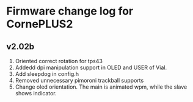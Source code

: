 # Firmware change log for CornePLUS2

## v2.02b
1. Oriented correct rotation for tps43
2. Addedd dpi manipulation support in OLED and USER of Vial.
3. Add sleepdog in config.h
4. Removed unnecessary pimoroni trackball supports
5. Change oled orientation. The main is animated wpm, while the slave shows indicator. 
